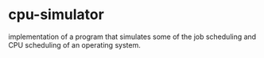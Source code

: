 # cpu-simulator
implementation of a program that simulates some of the job scheduling and CPU scheduling of an operating system. 
